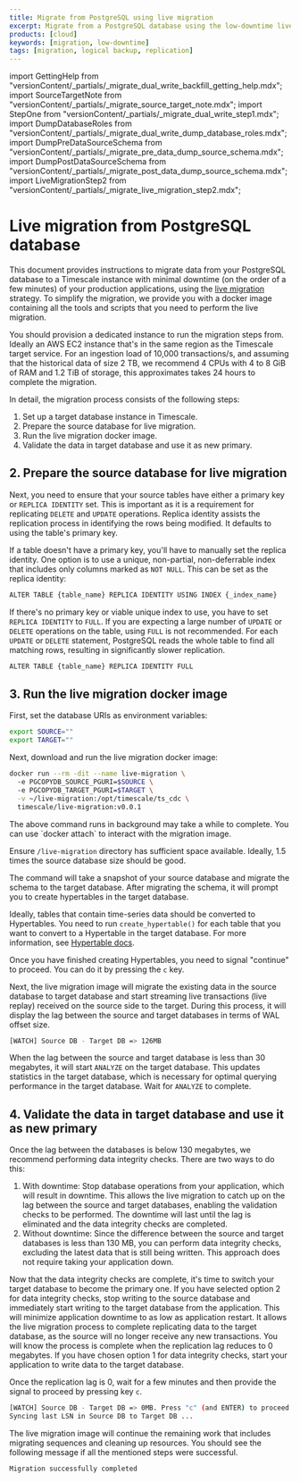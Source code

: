 ```yaml
---
title: Migrate from PostgreSQL using live migration
excerpt: Migrate from a PostgreSQL database using the low-downtime live migration method
products: [cloud]
keywords: [migration, low-downtime]
tags: [migration, logical backup, replication]
---
```


import GettingHelp from "versionContent/_partials/_migrate_dual_write_backfill_getting_help.mdx";
import SourceTargetNote from "versionContent/_partials/_migrate_source_target_note.mdx";
import StepOne from "versionContent/_partials/_migrate_dual_write_step1.mdx";
import DumpDatabaseRoles from "versionContent/_partials/_migrate_dual_write_dump_database_roles.mdx";
import DumpPreDataSourceSchema from "versionContent/_partials/_migrate_pre_data_dump_source_schema.mdx";
import DumpPostDataSourceSchema from "versionContent/_partials/_migrate_post_data_dump_source_schema.mdx";
import LiveMigrationStep2 from "versionContent/_partials/_migrate_live_migration_step2.mdx";

# Live migration from PostgreSQL database

This document provides instructions to migrate data from your
PostgreSQL database to a Timescale instance with minimal downtime (on the order
of a few minutes) of your production applications, using the [live migration]
strategy. To simplify the migration, we provide you with a docker image
containing all the tools and scripts that you need to perform the live
migration.

You should provision a dedicated instance to run the migration steps from.
Ideally an AWS EC2 instance that's in the same region as the Timescale target
service. For an ingestion load of 10,000 transactions/s, and assuming that the
historical data of size 2 TB, we recommend 4 CPUs with 4 to 8 GiB of RAM
and 1.2 TiB of storage, this approximates takes 24 hours to complete the migration.

In detail, the migration process consists of the following steps:

1. Set up a target database instance in Timescale.
1. Prepare the source database for live migration.
1. Run the live migration docker image.
1. Validate the data in target database and use it as new primary.

<GettingHelp />

<StepOne />

## 2. Prepare the source database for live migration

<LiveMigrationStep2 />

Next, you need to ensure that your source tables have either a primary key
or `REPLICA IDENTITY` set. This is important as it is a requirement for replicating `DELETE` and
`UPDATE` operations. Replica identity assists the replication process in identifying the rows
being modified. It defaults to using the table's primary key.

If a table doesn't have a primary key, you'll have to manually set the replica identity.
One option is to use a unique, non-partial, non-deferrable index that includes only columns
marked as `NOT NULL`. This can be set as the replica identity:

```sh
ALTER TABLE {table_name} REPLICA IDENTITY USING INDEX {_index_name}
```

If there's no primary key or viable unique index to use, you have to set `REPLICA IDENTITY`
to `FULL`. If you are expecting a large number of `UPDATE` or `DELETE` operations on the table,
using `FULL` is not recommended. For each `UPDATE` or `DELETE` statement, PostgreSQL reads the
whole table to find all matching rows, resulting in significantly slower replication.

```sh
ALTER TABLE {table_name} REPLICA IDENTITY FULL
```

## 3. Run the live migration docker image

First, set the database URIs as environment variables:

```sh
export SOURCE=""
export TARGET=""
```

Next, download and run the live migration docker image:

```sh
docker run --rm -dit --name live-migration \
  -e PGCOPYDB_SOURCE_PGURI=$SOURCE \
  -e PGCOPYDB_TARGET_PGURI=$TARGET \
  -v ~/live-migration:/opt/timescale/ts_cdc \
  timescale/live-migration:v0.0.1
```

<Highlight type="note">
The above command runs in background may take a while to complete.
You can use `docker attach` to interact with the migration image.

Ensure `/live-migration` directory has sufficient space available.
Ideally, 1.5 times the source database size should be good.
</Highlight>

The command will take a snapshot of your source database and migrate the schema
to the target database. After migrating the schema, it will prompt you to create
hypertables in the target database.

Ideally, tables that contain time-series data should be converted to Hypertables.
You need to run `create_hypertable()` for each table that you want to convert to
a Hypertable in the target database. For more information, see [Hypertable docs].

Once you have finished creating Hypertables, you need to signal "continue" to proceed.
You can do it by pressing the `c` key.

Next, the live migration image will migrate the existing data in the source database
to target database and start streaming live transactions (live replay) received on
the source side to the target. During this process, it will display the lag between
the source and target databases in terms of WAL offset size.

```sh
[WATCH] Source DB - Target DB => 126MB
```

When the lag between the source and target database is less than 30 megabytes,
it will start `ANALYZE` on the target database. This updates statistics in the
target database, which is necessary for optimal querying performance in the
target database. Wait for `ANALYZE` to complete.

## 4. Validate the data in target database and use it as new primary

Once the lag between the databases is below 130 megabytes, we recommend performing data integrity checks. There are two ways to do this:

1. With downtime: Stop database operations from your application, which will result in downtime. This allows the live migration to catch up on the lag between the source and target databases, enabling the validation checks to be performed. The downtime will last until the lag is eliminated and the data integrity checks are completed.
2. Without downtime: Since the difference between the source and target databases is less than 130 MB, you can perform data integrity checks, excluding the latest data that is still being written. This approach does not require taking your application down.

Now that the data integrity checks are complete, it's time to switch your target database to become the primary one. If you have selected option 2 for data integrity checks, stop writing to the source database and immediately start writing to the target database from the application. This will minimize application downtime to as low as application restart. It allows the live migration process to complete replicating data to the target database, as the source will no longer receive any new transactions. You will know the process is complete when the replication lag reduces to 0 megabytes. If you have chosen option 1 for data integrity checks, start your application to write data to the target database.

Once the replication lag is 0, wait for a few minutes and then provide the
signal to proceed by pressing key `c`.

```sh
[WATCH] Source DB - Target DB => 0MB. Press "c" (and ENTER) to proceed
Syncing last LSN in Source DB to Target DB ...
```

The live migration image will continue the remaining work that includes
migrating sequences and cleaning up resources. You should see the following
message if all the mentioned steps were successful.

```sh
Migration successfully completed
```

[Hypertable docs]: /use-timescale/:currentVersion:/hypertables/
[live migration]: https://docs.timescale.com/migrate/latest/live-migration/